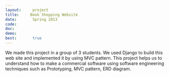 ```yaml
---
layout:     project
title:     Book Shopping Website 
date:       Spring 2013
code:  
doc:        
demo:
best:       true
---
```

We made this project in a group of 3 students. We used Django to build this web site and implemented it by using MVC pattern. This project helps us to understand how to make a commercial software using software engineering techniques such as Prototyping, MVC pattern, ERD diagram.